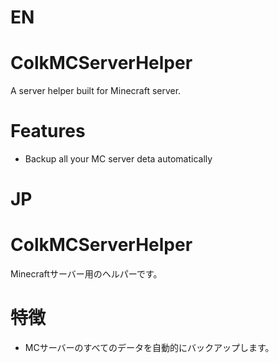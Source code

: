 # EN  
# ColkMCServerHelper
A server helper built for Minecraft server.
# Features
- Backup all your MC server deta automatically  

# JP  
# ColkMCServerHelper
Minecraftサーバー用のヘルパーです。
# 特徴
- MCサーバーのすべてのデータを自動的にバックアップします。
